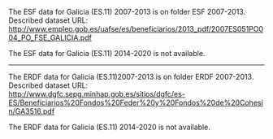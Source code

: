 The ESF data for Galicia (ES.11) 2007-2013 is on folder ESF 2007-2013. 
Described dataset URL: http://www.empleo.gob.es/uafse/es/beneficiarios/2013_pdf/2007ES051PO004_PO_FSE_GALICIA.pdf

The ESF data for Galicia (ES.11) 2014-2020 is not available.

------

The ERDF data for Galicia (ES.11)2007-2013 is on folder ERDF 2007-2013. 
Described dataset URL: http://www.dgfc.sepg.minhap.gob.es/sitios/dgfc/es-ES/Beneficiarios%20Fondos%20Feder%20y%20Fondos%20de%20Cohesin/GA3516.pdf

The ERDF data for Galicia (ES.11) 2014-2020 is not available.
